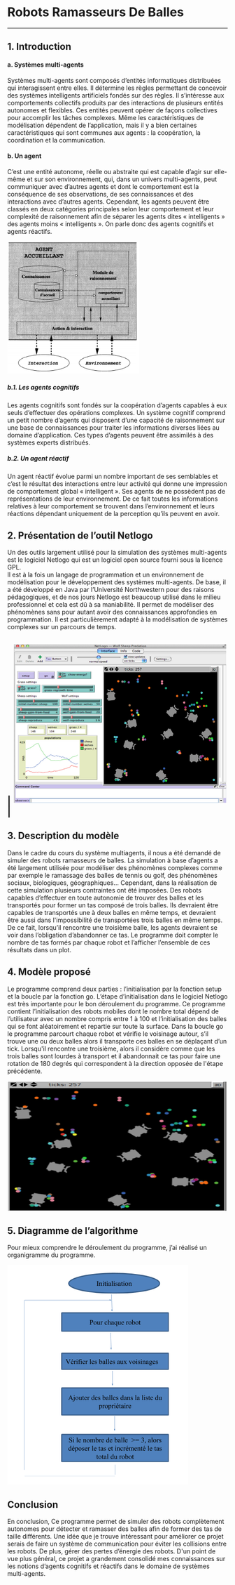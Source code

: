 # Robots Ramasseurs De Balles
---

## 1. Introduction


#### a. Systèmes multi-agents

Systèmes multi-agents sont composés d’entités informatiques distribuées qui interagissent entre elles. 
Il détermine les règles permettant de concevoir des systèmes intelligents artificiels fondés sur des règles. 
Il s’intéresse aux comportements collectifs produits par des interactions de plusieurs entités autonomes et flexibles.
Ces entités peuvent opérer de façons collectives pour accomplir les tâches complexes. 
Même les caractéristiques de modélisation dépendent de l’application, 
mais il y a bien certaines caractéristiques qui sont communes aux agents : la coopération, la coordination et la communication.

#### b. Un agent 

C’est une entité autonome, réelle ou abstraite qui est capable d’agir sur elle-même et sur son environnement,
qui, dans un univers multi-agents, peut communiquer avec d’autres agents et dont le comportement est la conséquence de ses observations,
de ses connaissances et des interactions avec d’autres agents. 
Cependant, les agents peuvent être classés en deux catégories principales selon leur comportement et leur complexité de raisonnement 
afin de séparer les agents dites « intelligents »  des agents moins « intelligents ». 
On parle donc des agents cognitifs et agents réactifs.

![](images/image01.png)

#####  b.1. Les agents cognitifs
Les agents cognitifs sont fondés sur la coopération d’agents capables à eux  seuls d’effectuer des opérations complexes. 
Un système cognitif comprend un petit nombre d’agents qui disposent d’une capacité de raisonnement sur une base de connaissances 
pour traiter les informations diverses liées au domaine d’application.
Ces types d’agents peuvent être assimilés à des systèmes experts distribués.



##### b.2. Un agent réactif 

Un agent réactif évolue parmi un nombre important de ses semblables et c’est le résultat des interactions entre leur activité qui donne une impression de comportement global « intelligent ».
Ses agents de ne possèdent pas de représentations de leur environnement. 
De ce fait toutes les informations relatives à leur comportement se trouvent dans l’environnement et leurs réactions dépendant uniquement de la perception qu’ils peuvent en avoir.


## 2. Présentation de l’outil Netlogo
Un des outils largement utilisé pour la simulation des systèmes multi-agents est le logiciel Netlogo qui est un logiciel open source fourni sous la licence GPL.  
Il est à la fois un langage de programmation et un environnement de modélisation pour le développement des systèmes multi-agents.
De base, il a été développé en Java par l’Université Northwestern pour des raisons pédagogiques, 
et de nos jours Netlogo est beaucoup utilisé dans le milieu professionnel et cela est dû à sa maniabilité. 
Il permet de modéliser des phénomènes sans pour autant avoir des connaissances approfondies en programmation. 
Il est particulièrement adapté à la modélisation de systèmes complexes sur un parcours de temps.

| ![](images/image02.png) |
---
## 3. Description du modèle
Dans le cadre du cours du système multiagents, il nous a été demandé de simuler des robots ramasseurs de balles. 
La simulation à base d’agents a été largement utilisée pour modéliser des phénomènes complexes comme par exemple le ramassage des balles de tennis ou golf, des phénomènes sociaux, biologiques, géographiques... 
Cependant, dans la réalisation de cette simulation plusieurs contraintes ont été imposées. 
Des robots capables d’effectuer en toute autonomie de trouver des balles et les transportés pour former un tas composé de trois balles. 
Ils devraient être capables de transportés une à deux balles en même temps, et devraient être aussi dans l'impossibilité de transportées trois balles en même temps. 
De ce fait, lorsqu’il rencontre une troisième balle, les agents devraient se voir dans l’obligation d’abandonner ce tas. 
Le programme doit compter le nombre de tas formés par chaque robot et l’afficher l’ensemble de ces résultats dans un plot.

## 4. Modèle proposé
Le programme comprend deux parties : l’initialisation par la fonction setup et la boucle par la fonction go. 
L’étape d’initialisation dans le logiciel Netlogo est très importante pour le bon déroulement du programme. 
Ce programme contient l’initialisation des robots mobiles dont le nombre total dépend de l’utilisateur avec un nombre compris entre 1 à 100 et l’initialisation des balles qui se font aléatoirement et repartie sur toute la surface. 
Dans la boucle go le programme parcourt chaque robot et vérifie le voisinage autour, s’il trouve une ou deux balles alors il transporte ces balles en se déplaçant d’un tick. 
Lorsqu'il rencontre une troisième, alors il considère comme que les trois balles sont lourdes à transport 
et il abandonnait ce tas pour faire une rotation de 180 degrés qui correspondent à la direction opposée de l'étape précédente. 

![](images/image03.png)

## 5. Diagramme de l’algorithme
Pour mieux comprendre le déroulement du programme, j’ai réalisé un organigramme du programme.

![](images/image04.png)

## Conclusion 
En conclusion, Ce programme permet de simuler des robots complètement autonomes pour détecter et ramasser des balles afin de former des tas de taille différents.
Une idée que je trouve intéressant pour améliorer ce projet serais de faire un système de communication pour éviter les collisions entre les robots. De plus, gérer des pertes d’énergie des robots.
D'un point de vue plus général, ce projet a grandement consolidé mes connaissances sur les notions d’agents cognitifs et réactifs dans le domaine de systèmes multi-agents.
